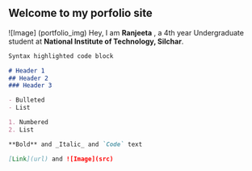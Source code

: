 ## Welcome to my porfolio site
![Image] (portfolio_img)
Hey, I am **Ranjeeta** , a 4th year Undergraduate student at **National Institute of Technology, Silchar**.


```markdown
Syntax highlighted code block

# Header 1
## Header 2
### Header 3

- Bulleted
- List

1. Numbered
2. List

**Bold** and _Italic_ and `Code` text

[Link](url) and ![Image](src)
```
